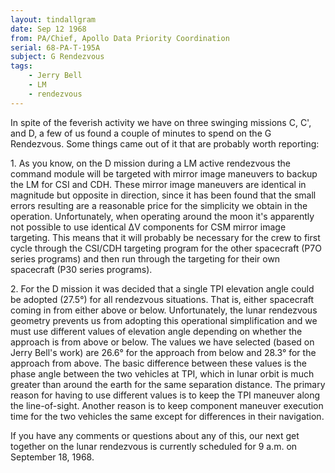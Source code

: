 ```yaml
---
layout: tindallgram
date: Sep 12 1968
from: PA/Chief, Apollo Data Priority Coordination
serial: 68-PA-T-195A
subject: G Rendezvous
tags:
    - Jerry Bell
    - LM
    - rendezvous
---
```



In spite of the feverish activity we have on three swinging missions
C, C', and D, a few of us found a couple of minutes to spend on the
G Rendezvous.  Some things came out of it that are probably worth
reporting:

1\.  As you know, on the D mission during a LM active rendezvous
the command module will be targeted with mirror image maneuvers to
backup the LM for CSI and CDH.  These mirror image maneuvers are
identical in magnitude but opposite in direction, since it has been
found that the small errors resulting are a reasonable price for the
simplicity we obtain in the operation.  Unfortunately, when operating
around the moon it's apparently not possible to use identical  ΔV
components for CSM mirror image targeting.  This means that it will
probably be necessary for the crew to first cycle through the CSI/CDH
targeting program for the other spacecraft (P7O series programs) and
then run through the targeting for their own spacecraft (P30 series
programs).

2\.  For the D mission it was decided that a single TPI elevation
angle could be adopted (27.5°) for all rendezvous situations.  That is,
either spacecraft coming in from either above or below.  Unfortunately,
the lunar rendezvous geometry prevents us from adopting this operational
simplification and we must use different values of elevation angle depending
on whether the approach is from above or below.  The values we have
selected (based on Jerry Bell's work) are 26.6° for the approach from
below and 28.3° for the approach from above.  The basic difference between
these values is the phase angle between the two vehicles at TPI, which in
lunar orbit is much greater than around the earth for the same separation
distance.  The primary reason for having to use different values is to
keep the TPI maneuver along the line-of-sight.  Another reason is to keep
component maneuver execution time for the two vehicles the same except
for differences in their navigation.

If you have any comments or questions about any of this, our next get
together on the lunar rendezvous is currently scheduled for 9 a.m. on
September 18, 1968.

